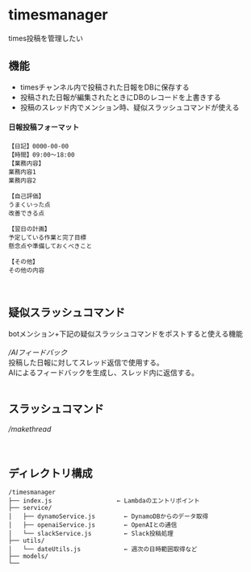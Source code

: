# timesmanager
times投稿を管理したい

## 機能
- timesチャンネル内で投稿された日報をDBに保存する
- 投稿された日報が編集されたときにDBのレコードを上書きする
- 投稿のスレッド内でメンション時、疑似スラッシュコマンドが使える

#### 日報投稿フォーマット
````
【日記】0000-00-00
【時間】09:00～18:00
【業務内容】
業務内容1
業務内容2

【自己評価】
うまくいった点
改善できる点

【翌日の計画】
予定している作業と完了目標
懸念点や準備しておくべきこと

【その他】
その他の内容
````

<br>

## 疑似スラッシュコマンド
botメンション+下記の疑似スラッシュコマンドをポストすると使える機能<br><br>
*/AIフィードバック*<br>
投稿した日報に対してスレッド返信で使用する。<br>
AIによるフィードバックを生成し、スレッド内に返信する。<br>
<br>

## スラッシュコマンド
*/makethread*<br>
<br>
<br>
## ディレクトリ構成
````
/timesmanager
├── index.js                  ← Lambdaのエントリポイント
├── service/
│   ├── dynamoService.js        ← DynamoDBからのデータ取得
│   ├── openaiService.js        ← OpenAIとの通信
│   └── slackService.js         ← Slack投稿処理
├── utils/
│   └── dateUtils.js            ← 週次の日時範囲取得など
├── models/
└──
````
